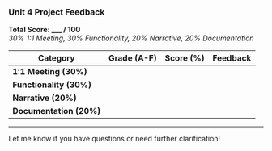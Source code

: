 ### **Unit 4 Project Feedback**  
**Total Score: ___ / 100**  
*30% 1:1 Meeting, 30% Functionality, 20% Narrative, 20% Documentation*  

| **Category**           | **Grade (A-F)** | **Score (%)** | **Feedback** |
|------------------------|----------------|--------------|-------------|
| **1:1 Meeting (30%)**  |                |              |             |
| **Functionality (30%)** |                |              |             |
| **Narrative (20%)**    |                |              |             |
| **Documentation (20%)** |                |              |             |

---

Let me know if you have questions or need further clarification!

